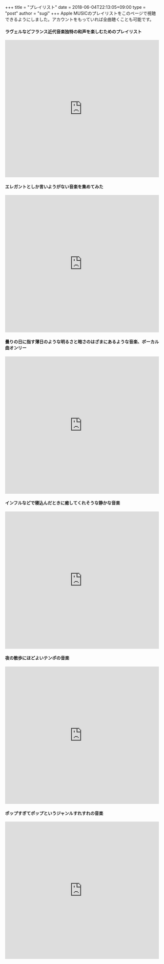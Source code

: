 +++
title = "プレイリスト"
date = 2018-06-04T22:13:05+09:00
type = "post"
author = "sugi"
+++
Apple MUSICのプレイリストをこのページで視聴できるようにしました。アカウントをもっていれば全曲聴くことも可能です。

#### ラヴェルなどフランス近代音楽独特の和声を楽しむためのプレイリスト

<iframe allow="autoplay *; encrypted-media *;" sandbox="allow-forms allow-popups allow-same-origin allow-scripts allow-top-navigation-by-user-activation" style="padding:0;width:660px;height:450px;max-width:100%;border:none;overflow:hidden;background:transparent;" src="https://embed.music.apple.com/jp/playlist/les-chefs-d%C5%93uvre-de-la-musique-fran%C3%A7aise/pl.u-3pbtp57Av"></iframe>

#### エレガントとしか言いようがない音楽を集めてみた

<iframe allow="autoplay *; encrypted-media *;" sandbox="allow-forms allow-popups allow-same-origin allow-scripts allow-top-navigation-by-user-activation" style="padding:0;width:660px;height:450px;max-width:100%;border:none;overflow:hidden;background:transparent;" src="https://embed.music.apple.com/jp/playlist/music-of-elegance/pl.u-aZvqDs048GN"></iframe>

#### 曇りの日に指す薄日のような明るさと暗さのはざまにあるような音楽、ボーカル曲オンリー

<iframe allow="autoplay *; encrypted-media *;" sandbox="allow-forms allow-popups allow-same-origin allow-scripts allow-top-navigation-by-user-activation" style="padding:0;width:660px;height:450px;max-width:100%;border:none;overflow:hidden;background:transparent;" src="https://embed.music.apple.com/jp/playlist/songs-in-grey/pl.e226adea526b4f2d9c23391b0849fa8b"></iframe>

#### インフルなどで寝込んだときに癒してくれそうな静かな音楽

<iframe allow="autoplay *; encrypted-media *;" sandbox="allow-forms allow-popups allow-same-origin allow-scripts allow-top-navigation-by-user-activation" style="padding:0;width:660px;height:450px;max-width:100%;border:none;overflow:hidden;background:transparent;" src="https://embed.music.apple.com/jp/playlist/healing-music-for-the-flu/pl.u-d2W9juvE67l"></iframe>

#### 夜の散歩にほどよいテンポの音楽

<iframe allow="autoplay *; encrypted-media *;" sandbox="allow-forms allow-popups allow-same-origin allow-scripts allow-top-navigation-by-user-activation" style="padding:0;width:660px;height:450px;max-width:100%;border:none;overflow:hidden;background:transparent;" src="https://embed.music.apple.com/jp/playlist/music-for-night-walk/pl.u-e9m0qUDqYm2"></iframe>

#### ポップすぎてポップというジャンルすれすれの音楽

<iframe allow="autoplay *; encrypted-media *;" sandbox="allow-forms allow-popups allow-same-origin allow-scripts allow-top-navigation-by-user-activation" style="padding:0;width:660px;height:450px;max-width:100%;border:none;overflow:hidden;background:transparent;" src="https://embed.music.apple.com/jp/playlist/this-is-pop/pl.u-38bJWsp57Av"></iframe>
